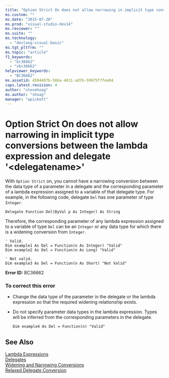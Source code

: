 ```yaml
---
title: "Option Strict On does not allow narrowing in implicit type conversions between the lambda expression and delegate &#39;&lt;delegatename&gt;&#39; | Microsoft Docs"
ms.custom: ""
ms.date: "2015-07-20"
ms.prod: "visual-studio-dev14"
ms.reviewer: ""
ms.suite: ""
ms.technology: 
  - "devlang-visual-basic"
ms.tgt_pltfrm: ""
ms.topic: "article"
f1_keywords: 
  - "bc36662"
  - "vbc36662"
helpviewer_keywords: 
  - "BC36662"
ms.assetid: 4504497b-56ba-4631-ad7b-59975f7fee04
caps.latest.revision: 4
author: "stevehoag"
ms.author: "shoag"
manager: "wpickett"
---
```

# Option Strict On does not allow narrowing in implicit type conversions between the lambda expression and delegate &#39;&lt;delegatename&gt;&#39;
With `Option Strict` on, you cannot have a narrowing conversion between the data type of a parameter in a delegate and the corresponding parameter of a lambda expression assigned to a variable of that delegate type. For example, in the following code, delegate `Del` has one parameter of type `Integer`.  
  
```vb#  
Delegate Function Del(ByVal p As Integer) As String  
```  
  
 Therefore, the corresponding parameter of any lambda expression assigned to a variable of type `Del` can be an `Integer` or any data type for which there is a widening conversion from `Integer`.  
  
```vb#  
' Valid.  
Dim example1 As Del = Function(n As Integer) "Valid"  
Dim example2 As Del = Function(n As Long) "Valid"  
  
' Not valid.  
Dim example3 As Del = Function(n As Short) "Not Valid"  
```  
  
 **Error ID:** BC36662  
  
### To correct this error  
  
-   Change the data type of the parameter in the delegate or the lambda expression so that the required widening relationship exists.  
  
-   Do not specify parameter data types in the lambda expression. Types will be inferred from the corresponding parameters in the delegate.  
  
    ```vb#  
    Dim example4 As Del = Function(n) "Valid"  
    ```  
  
## See Also  
 [Lambda Expressions](../../visual-basic/programming-guide/language-features/procedures/lambda-expressions.md)   
 [Delegates](../../visual-basic/programming-guide/language-features/delegates/delegates.md)   
 [Widening and Narrowing Conversions](../../visual-basic/programming-guide/language-features/data-types/widening-and-narrowing-conversions.md)   
 [Relaxed Delegate Conversion](../../visual-basic/programming-guide/language-features/delegates/relaxed-delegate-conversion.md)